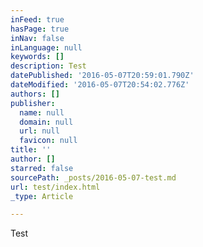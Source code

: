 ```yaml
---
inFeed: true
hasPage: true
inNav: false
inLanguage: null
keywords: []
description: Test
datePublished: '2016-05-07T20:59:01.790Z'
dateModified: '2016-05-07T20:54:02.776Z'
authors: []
publisher:
  name: null
  domain: null
  url: null
  favicon: null
title: ''
author: []
starred: false
sourcePath: _posts/2016-05-07-test.md
url: test/index.html
_type: Article

---
```

Test